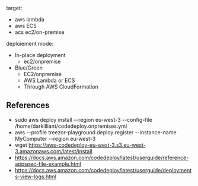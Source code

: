 <!-- https://docs.aws.amazon.com/codedeploy/index.html -->

target:
<!-- https://docs.aws.amazon.com/codedeploy/latest/userguide/deployment-steps.html -->
- aws lambda
- aws ECS
- acs ec2/on-premise

deploiement mode:
<!-- https://docs.aws.amazon.com/codedeploy/latest/userguide/applications-create.html -->
- In-place deployment
  - ec2/onpremise
- Blue/Green
  - EC2/onpremise
  - AWS Lambda or ECS
  - Through AWS CloudFormation

## References
- sudo aws deploy install --region eu-west-3 --config-file /home/darkilliant/codedeploy.onpremises.yml
- aws --profile treezor-playground deploy register --instance-name MyComputer --region eu-west-3
- wget https://aws-codedeploy-eu-west-3.s3.eu-west-3.amazonaws.com/latest/install 
- https://docs.aws.amazon.com/codedeploy/latest/userguide/reference-appspec-file-example.html
- https://docs.aws.amazon.com/codedeploy/latest/userguide/deployments-view-logs.html